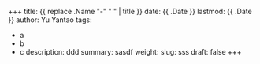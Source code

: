 +++
title: {{ replace .Name "-" " " | title }}
date: {{ .Date }}
lastmod: {{ .Date }}
author: Yu Yantao
tags:
- a
- b
- c
description: ddd
summary: sasdf
weight:
slug: sss
draft: false
+++
